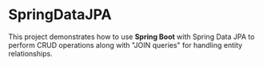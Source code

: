 # SpringDataJPA
This project demonstrates how to use **Spring Boot** with Spring Data JPA to perform CRUD operations along with  "JOIN queries"  for handling entity relationships.  
